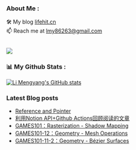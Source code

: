 ### About Me : 

🛠 My blog <a href="https://lifehit.cn/">lifehit.cn</a><br>
📫 Reach me at <a href="mailto:lmy86263@gmail.com">lmy86263@gmail.com</a><br><br>

<p><img src="https://gpvc.arturio.dev/limeya"><p>

### 📊 My Github Stats :
[![Li Mengyang's GitHub stats](https://github-readme-stats.vercel.app/api?username=limeya&show_icons=true&theme=dracula)](https://github.com/limeya/limeya)

### Latest Blog posts
<!-- BLOG-POST-LIST:START -->
- [Reference and Pointer](https://limeya.github.io/2022/09/18/coder/reference-he-pointer/)
- [利用Notion API+Github Actions回顾阅读的文章](https://limeya.github.io/2022/05/22/efficient/li-yong-notion-api-github-actions-hui-gu-yue-du-de-wen-zhang/)
- [GAMES101：Rasterization - Shadow Mapping](https://limeya.github.io/2022/05/06/cg/games/games101-rasterization-shadow-mapping/)
- [GAMES101-12：Geometry - Mesh Operations](https://limeya.github.io/2022/05/06/cg/games/games101-12-geometry-mesh-operations/)
- [GAMES101-11-2：Geometry - Bézier Surfaces](https://limeya.github.io/2022/05/06/cg/games/games101-11-2-geometry-bezier-surfaces/)
<!-- BLOG-POST-LIST:END -->

